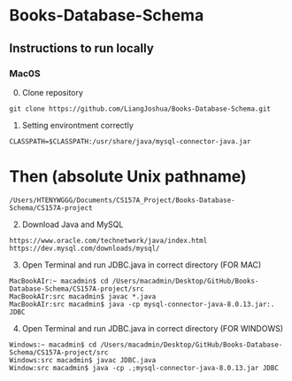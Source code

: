 # Books-Database-Schema
## Instructions to run locally 
### Mac0S

0) Clone repository 

```
git clone https://github.com/LiangJoshua/Books-Database-Schema.git
```

1) Setting environtment correctly
```
CLASSPATH=$CLASSPATH:/usr/share/java/mysql-connector-java.jar

```

# Then (absolute Unix pathname)
```
/Users/HTENYWGGG/Documents/CS157A_Project/Books-Database-Schema/CS157A-project
```

2) Download Java and MySQL 

````
https://www.oracle.com/technetwork/java/index.html
https://dev.mysql.com/downloads/mysql/
````

3) Open Terminal and run JDBC.java in correct directory (FOR MAC)
````
MacBookAIr:~ macadmin$ cd /Users/macadmin/Desktop/GitHub/Books-Database-Schema/CS157A-project/src 
MacBookAIr:src macadmin$ javac *.java
MacBookAIr:src macadmin$ java -cp mysql-connector-java-8.0.13.jar:. JDBC
````

4) Open Terminal and run JDBC.java in correct directory (FOR WINDOWS)
````
Windows:~ macadmin$ cd /Users/macadmin/Desktop/GitHub/Books-Database-Schema/CS157A-project/src 
Windows:src macadmin$ javac JDBC.java
Window:src macadmin$ java -cp .;mysql-connector-java-8.0.13.jar JDBC
````